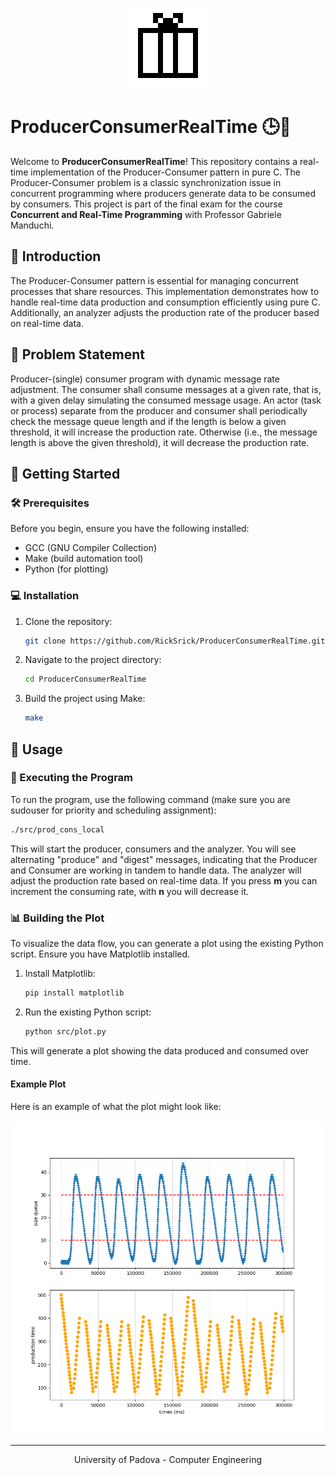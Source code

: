 <p align="center">
	<img src="readme/logo.png">
</p>

# ProducerConsumerRealTime 🕒🔄

Welcome to **ProducerConsumerRealTime**! This repository contains a real-time implementation of the Producer-Consumer pattern in pure C. The Producer-Consumer problem is a classic synchronization issue in concurrent programming where producers generate data to be consumed by consumers. This project is part of the final exam for the course **Concurrent and Real-Time Programming** with Professor Gabriele Manduchi.

## 🌟 Introduction 

The Producer-Consumer pattern is essential for managing concurrent processes that share resources. This implementation demonstrates how to handle real-time data production and consumption efficiently using pure C. Additionally, an analyzer adjusts the production rate of the producer based on real-time data.

## 📜 Problem Statement 

Producer-(single) consumer program with dynamic message rate adjustment. The consumer shall consume messages at a given rate, that is, with a given delay simulating the consumed message usage. An actor (task or process) separate from the producer and consumer shall periodically check the message queue length and if the length is below a given threshold, it will increase the production rate. Otherwise (i.e., the message length is above the given threshold), it will decrease the production rate.

## 🚀 Getting Started 

### 🛠️ Prerequisites 

Before you begin, ensure you have the following installed:
- GCC (GNU Compiler Collection)
- Make (build automation tool)
- Python (for plotting)

### 💻 Installation 

1. Clone the repository:
   ```bash
   git clone https://github.com/RickSrick/ProducerConsumerRealTime.git
   ```
2. Navigate to the project directory:
   ```bash
   cd ProducerConsumerRealTime
   ```
3. Build the project using Make:
   ```bash
   make
   ```

## 🔧 Usage 

### 🏃 Executing the Program 

To run the program, use the following command (make sure you are sudouser for priority and scheduling assignment):
```bash
./src/prod_cons_local
```
This will start the producer, consumers and the analyzer. You will see alternating "produce" and "digest" messages, indicating that the Producer and Consumer are working in tandem to handle data. The analyzer will adjust the production rate based on real-time data. If you press **m** you can increment the consuming rate, with **n** you will decrease it.

### 📊 Building the Plot 

To visualize the data flow, you can generate a plot using the existing Python script. Ensure you have Matplotlib installed.

1. Install Matplotlib:
   ```bash
   pip install matplotlib
   ```
2. Run the existing Python script:
   ```bash
   python src/plot.py
   ```
This will generate a plot showing the data produced and consumed over time.

#### Example Plot

Here is an example of what the plot might look like:

![Example Plot](readme/plot.png)

---

<p align="center">
University of Padova - Computer Engineering
</p>
